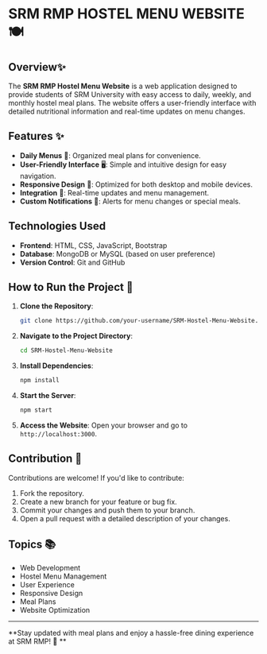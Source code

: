 # SRM RMP HOSTEL MENU WEBSITE🍽️

## Overview✨
The **SRM RMP Hostel Menu Website** is a web application designed to provide students of SRM University with easy access to daily, weekly, and monthly hostel meal plans. The website offers a user-friendly interface with detailed nutritional information and real-time updates on menu changes.

## Features ✨
- **Daily Menus** 📅: Organized meal plans for convenience.
- **User-Friendly Interface** 🖥️: Simple and intuitive design for easy navigation.
- **Responsive Design** 📱: Optimized for both desktop and mobile devices.
- **Integration** 🔗: Real-time updates and menu management.
- **Custom Notifications** 🔔: Alerts for menu changes or special meals.

## Technologies Used
- **Frontend**: HTML, CSS, JavaScript, Bootstrap
- **Database**: MongoDB or MySQL (based on user preference)
- **Version Control**: Git and GitHub

## How to Run the Project 🚀
1. **Clone the Repository**:
   ```bash
   git clone https://github.com/your-username/SRM-Hostel-Menu-Website.git
   ```

2. **Navigate to the Project Directory**:
   ```bash
   cd SRM-Hostel-Menu-Website
   ```

3. **Install Dependencies**:
   ```bash
   npm install
   ```

4. **Start the Server**:
   ```bash
   npm start
   ```

5. **Access the Website**:
   Open your browser and go to `http://localhost:3000`.

## Contribution 🤝
Contributions are welcome! If you'd like to contribute:
1. Fork the repository.
2. Create a new branch for your feature or bug fix.
3. Commit your changes and push them to your branch.
4. Open a pull request with a detailed description of your changes.

## Topics 📚
- Web Development
- Hostel Menu Management
- User Experience
- Responsive Design
- Meal Plans
- Website Optimization



---

**Stay updated with meal plans and enjoy a hassle-free dining experience at SRM RMP! 🏫 **
